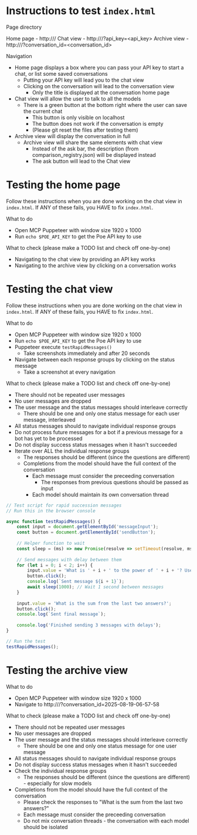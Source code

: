 # Instructions to test `index.html`

Page directory

Home page - http://<addr>/
Chat view - http://<addr>/?api_key=<api_key>
Archive view - http://<addr>/?conversation_id=<conversation_id>

Navigation
- Home page displays a box where you can pass your API key to start a chat, or list some saved conversations
    - Putting your API key will lead you to the chat view
    - Clicking on the conversation will lead to the conversation view
        - Only the title is displayed at the conversation home page
- Chat view will allow the user to talk to all the models
    - There is a green button at the bottom right where the user can save the current chat
        - This button is only visible on localhost
        - The button does not work if the conversation is empty
        - (Please git reset the files after testing them)
- Archive view will display the conversation in full
    - Archive view will share the same elements with chat view
        - Instead of the ask bar, the description (from comparison_registry.json) will be displayed instead
        - The ask button will lead to the Chat view



# Testing the home page

Follow these instructions when you are done working on the chat view in `index.html`.
If ANY of these fails, you HAVE to fix `index.html`.

What to do
- Open MCP Puppeteer with window size 1920 x 1000
- Run `echo $POE_API_KEY` to get the Poe API key to use

What to check (please make a TODO list and check off one-by-one)
- Navigating to the chat view by providing an API key works
- Navigating to the archive view by clicking on a conversation works



# Testing the chat view

Follow these instructions when you are done working on the chat view in `index.html`.
If ANY of these fails, you HAVE to fix `index.html`.

What to do
- Open MCP Puppeteer with window size 1920 x 1000
- Run `echo $POE_API_KEY` to get the Poe API key to use
- Puppeteer execute `testRapidMessages()`
    - Take screenshots immediately and after 20 seconds
- Navigate between each response groups by clicking on the status message
    - Take a screenshot at every navigation


What to check (please make a TODO list and check off one-by-one)
- There should not be repeated user messages
- No user messages are dropped
- The user message and the status messages should interleave correctly
    - There should be one and only one status message for each user message, interleaved
- All status messages should to navigate individual response groups
- Do not process future messages for a bot if a previous message for a bot has yet to be processed
- Do not display success status messages when it hasn't succeeded
- Iterate over ALL the individual response groups
    - The responses should be different (since the questions are different)
    - Completions from the model should have the full context of the conversation
        - Each message must consider the preceeding conversation
            - The responses from previous questions should be passed as input
        - Each model should maintain its own conversation thread


```js
// Test script for rapid succession messages
// Run this in the browser console

async function testRapidMessages() {
    const input = document.getElementById('messageInput');
    const button = document.getElementById('sendButton');
    
    // Helper function to wait
    const sleep = (ms) => new Promise(resolve => setTimeout(resolve, ms));
    
    // Send messages with delay between them
    for (let i = 0; i < 2; i++) {
        input.value = 'What is ' + i + ' to the power of ' + i + '? Use LaTeX and markdown.';
        button.click();
        console.log(`Sent message ${i + 1}`);
        await sleep(1000); // Wait 1 second between messages
    }
    
    input.value = 'What is the sum from the last two answers?';
    button.click();
    console.log(`Sent final message`);
    
    console.log('Finished sending 3 messages with delays');
}

// Run the test
testRapidMessages();
```


# Testing the archive view

What to do
- Open MCP Puppeteer with window size 1920 x 1000
- Navigate to http://<addr>/?conversation_id=2025-08-19-06-57-58

What to check (please make a TODO list and check off one-by-one)
- There should not be repeated user messages
- No user messages are dropped
- The user message and the status messages should interleave correctly
    - There should be one and only one status message for one user message
- All status messages should to navigate individual response groups
- Do not display success status messages when it hasn't succeeded
- Check the individual response groups
    - The responses should be different (since the questions are different) - especially for slow models
- Completions from the model should have the full context of the conversation
    - Please check the responses to "What is the sum from the last two answers?"
    - Each message must consider the preceeding conversation
    - Do not mix conversation threads - the conversation with each model should be isolated

